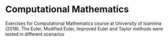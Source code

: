 # Computational Mathematics
 Exercises for Computational Mathematics course at University of Ioannina (2018).
 The Euler, Modified Euler, Improved Euler and Taylor methods were tested in different scenarios
